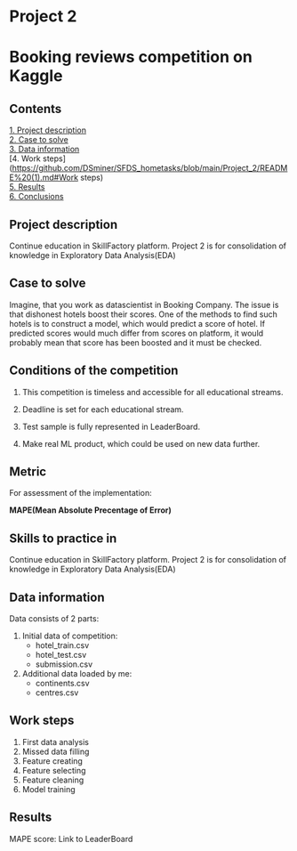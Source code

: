 
#  Project 2
#  Booking reviews competition on Kaggle

## Contents 
[1. Project description](https://github.com/DSminer/SFDS_hometasks/blob/main/Project_2/README%20(1).md#Project_description)  
[2. Case to solve](https://github.com/DSminer/SFDS_hometasks/blob/main/Project_2/README%20(1).md#Case_to_solve)  
[3. Data information](https://github.com/DSminer/SFDS_hometasks/blob/main/Project_2/README%20(1).md#Data_information)  
[4. Work steps](https://github.com/DSminer/SFDS_hometasks/blob/main/Project_2/README%20(1).md#Work steps)   
[5. Results](https://github.com/DSminer/SFDS_hometasks/blob/main/Project_2/README%20(1).md#Results)    
[6. Conclusions](https://github.com/DSminer/SFDS_hometasks/blob/main/Project_2/README%20(1).md#Conclusions)

## Project description

Continue education in SkillFactory platform. Project 2 is for consolidation of knowledge in Exploratory Data Analysis(EDA)


## Case to solve

Imagine, that you work as datascientist in Booking Company. 
The issue is that dishonest hotels boost their scores.
One of the methods to find such hotels is to construct a model, which would predict a score of hotel.
If predicted scores would much differ from scores on platform, it would probably mean that score has been boosted and it must be checked.
##  Conditions of the competition

1. This competition is timeless and accessible for all educational streams.

2. Deadline is set for each educational stream.

3. Test sample is fully represented in LeaderBoard.

4. Make real ML product, which could be used on new data further.

## Metric

For assessment of the implementation:

**MAPE(Mean Absolute Precentage of Error)**
## Skills to practice in

Continue education in SkillFactory platform. 
Project 2 is for consolidation of knowledge in Exploratory Data Analysis(EDA)
## Data information

Data consists of 2 parts:
1. Initial data of competition:
    * hotel_train.csv 
    * hotel_test.csv
    * submission.csv
2. Additional data loaded by me:
    * continents.csv
    * centres.csv

## Work steps

1. First data analysis
2. Missed data filling
3. Feature creating
4. Feature selecting
5. Feature cleaning
6. Model training
## Results

MAPE score: 
Link to LeaderBoard

